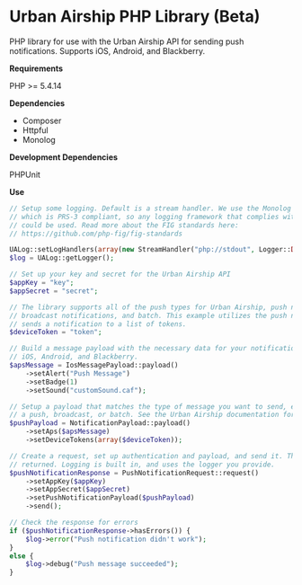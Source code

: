 Urban Airship PHP Library (Beta)
================================
PHP library for use with the Urban Airship API for sending push notifications. Supports iOS, Android, and Blackberry.

**Requirements**

PHP >= 5.4.14

**Dependencies**

- Composer
- Httpful
- Monolog

**Development Dependencies**

PHPUnit

**Use**

```PHP
// Setup some logging. Default is a stream handler. We use the Monolog library,
// which is PRS-3 compliant, so any logging framework that complies with the standard
// could be used. Read more about the FIG standards here:
// https://github.com/php-fig/fig-standards

UALog::setLogHandlers(array(new StreamHandler("php://stdout", Logger::DEBUG)));
$log = UALog::getLogger();

// Set up your key and secret for the Urban Airship API
$appKey = "key";
$appSecret = "secret";

// The library supports all of the push types for Urban Airship, push notifications,
// broadcast notifications, and batch. This example utilizes the push notification, which
// sends a notification to a list of tokens.
$deviceToken = "token";

// Build a message payload with the necessary data for your notification. The library supports
// iOS, Android, and Blackberry.
$apsMessage = IosMessagePayload::payload()
    ->setAlert("Push Message")
    ->setBadge(1)
    ->setSound("customSound.caf");

// Setup a payload that matches the type of message you want to send, either
// a push, broadcast, or batch. See the Urban Airship documentation for payload formatting.
$pushPayload = NotificationPayload::payload()
    ->setAps($apsMessage)
    ->setDeviceTokens(array($deviceToken));

// Create a request, set up authentication and payload, and send it. The response is wrapped and
// returned. Logging is built in, and uses the logger you provide.
$pushNotificationResponse = PushNotificationRequest::request()
    ->setAppKey($appKey)
    ->setAppSecret($appSecret)
    ->setPushNotificationPayload($pushPayload)
    ->send();

// Check the response for errors
if ($pushNotificationResponse->hasErrors()) {
    $log->error("Push notification didn't work");
}
else {
    $log->debug("Push message succeeded");
}
```


